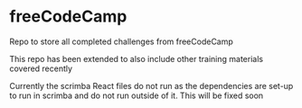# freeCodeCamp
Repo to store all completed challenges from freeCodeCamp

This repo has been extended to also include other training materials covered recently

Currently the scrimba React files do not run as the dependencies are set-up to run in scrimba and do not run outside of it. This will be fixed soon
